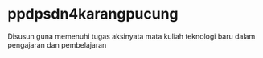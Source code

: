 # ppdpsdn4karangpucung
Disusun guna memenuhi tugas aksinyata mata kuliah teknologi baru dalam pengajaran dan pembelajaran
